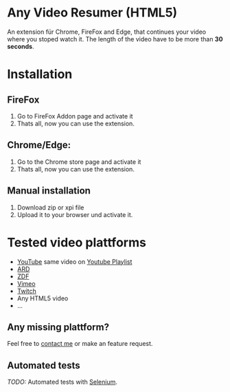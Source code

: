 # Any Video Resumer (HTML5)
An extension für Chrome, FireFox and Edge, that continues your video where you stoped watch it. The length of the video have to be more than **30 seconds**.

# Installation

## FireFox

1. Go to FireFox Addon page and activate it
2. Thats all, now you can use the extension.

## Chrome/Edge: 

1. Go to the Chrome store page and activate it
2. Thats all, now you can use the extension.

## Manual installation

1. Download zip or xpi file
2. Upload it to your browser und activate  it.

# Tested video plattforms
* [YouTube](https://www.youtube.com/watch?v=Hc6gCU-bq-Q) same video on [Youtube Playlist](https://www.youtube.com/watch?v=Hc6gCU-bq-Q&list=PLQoEXblyEqhAl_KVJZzp3_V8VG-iSKVPs&index=13)
* [ARD](https://www.ardmediathek.de/video/hessenschau-extra/querdenker-demo-in-kassel/hr-fernsehen/Y3JpZDovL2hyLW9ubGluZS8xMzA2NTk/)
* [ZDF](https://www.zdf.de/serien/tod-von-freunden/tod-von-freunden-darum-geht-es-100.html)
* [Vimeo](https://vimeo.com/259411563)
* [Twitch](https://www.twitch.tv/videos/981250660)
* Any HTML5 video
* ...

## Any missing plattform?

Feel free to [contact me](https://www.bit01.de/kontakt/) or make an feature request.

## Automated tests

*TODO:* Automated tests with [Selenium](https://www.selenium.dev/selenium/docs/api/javascript/index.html).
